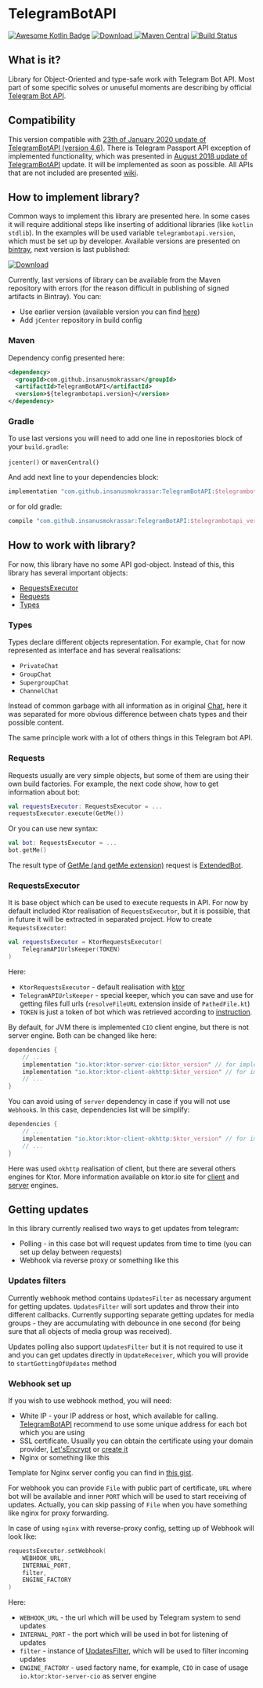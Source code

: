 # TelegramBotAPI

[![Awesome Kotlin Badge](https://kotlin.link/awesome-kotlin.svg)](https://github.com/KotlinBy/awesome-kotlin)
[![Download](https://api.bintray.com/packages/insanusmokrassar/StandardRepository/TelegramBotAPI/images/download.svg) ](https://bintray.com/insanusmokrassar/StandardRepository/TelegramBotAPI/_latestVersion)
[![Maven Central](https://maven-badges.herokuapp.com/maven-central/com.github.insanusmokrassar/TelegramBotAPI/badge.svg)](https://maven-badges.herokuapp.com/maven-central/com.github.insanusmokrassar/TelegramBotAPI)
[![Build Status](https://jenkins.insanusmokrassar.com/buildStatus/icon?job=TelegramBotAPI_master__publishing)](https://jenkins.insanusmokrassar.com/job/TelegramBotAPI_master__publishing/)

## What is it?

Library for Object-Oriented and type-safe work with Telegram Bot API. Most part of some specific solves or unuseful
moments are describing by official [Telegram Bot API](https://core.telegram.org/bots/api).

## Compatibility

This version compatible with [23th of January 2020 update of TelegramBotAPI (version 4.6)](https://core.telegram.org/bots/api#january-23-2020).
There is Telegram Passport API exception of implemented functionality, which was presented in
[August 2018 update of TelegramBotAPI](https://core.telegram.org/bots/api-changelog#august-27-2018) update. It will be implemented
as soon as possible. All APIs that are not included are presented
[wiki](https://github.com/InsanusMokrassar/TelegramBotAPI/wiki/Not-included-API).

## How to implement library?

Common ways to implement this library are presented here. In some cases it will require additional steps
like inserting of additional libraries (like `kotlin stdlib`). In the examples will be used variable
`telegrambotapi.version`, which must be set up by developer. Available versions are presented on
[bintray](https://bintray.com/insanusmokrassar/StandardRepository/TelegramBotAPI), next version is last published:

[![Download](https://api.bintray.com/packages/insanusmokrassar/StandardRepository/TelegramBotAPI/images/download.svg) ](https://bintray.com/insanusmokrassar/StandardRepository/TelegramBotAPI/_latestVersion)

Currently, last versions of library can be available from the Maven repository with errors (for the reason difficult in publishing
of signed artifacts in Bintray). You can:

* Use earlier version (available version you can find
[here](https://mvnrepository.com/artifact/com.github.insanusmokrassar/TelegramBotAPI))
* Add `jCenter` repository in build config

### Maven

Dependency config presented here:

```xml
<dependency>
  <groupId>com.github.insanusmokrassar</groupId>
  <artifactId>TelegramBotAPI</artifactId>
  <version>${telegrambotapi.version}</version>
</dependency>
```

### Gradle

To use last versions you will need to add one line in repositories block of your `build.gradle`:

`jcenter()` or `mavenCentral()`

And add next line to your dependencies block:

```groovy
implementation "com.github.insanusmokrassar:TelegramBotAPI:$telegrambotapi_version"
```

or for old gradle:

```groovy
compile "com.github.insanusmokrassar:TelegramBotAPI:$telegrambotapi_version"
```

## How to work with library?

For now, this library have no some API god-object. Instead of this, this library has several
important objects:

* [RequestsExecutor](https://github.com/InsanusMokrassar/TelegramBotAPI/blob/master/src/commonMain/kotlin/com/github/insanusmokrassar/TelegramBotAPI/bot/RequestsExecutor.kt)
* [Requests](https://github.com/InsanusMokrassar/TelegramBotAPI/blob/master/src/commonMain/kotlin/com/github/insanusmokrassar/TelegramBotAPI/requests)
* [Types](https://github.com/InsanusMokrassar/TelegramBotAPI/blob/master/src/commonMain/kotlin/com/github/insanusmokrassar/TelegramBotAPI/types)

### Types

Types declare different objects representation. For example, `Chat` for now represented as
interface and has several realisations:

* `PrivateChat`
* `GroupChat`
* `SupergroupChat`
* `ChannelChat`

Instead of common garbage with all information as in original [Chat](https://core.telegram.org/bots/api#chat),
here it was separated for more obvious difference between chats types and their possible content.

The same principle work with a lot of others things in this Telegram bot API. 

### Requests

Requests usually are very simple objects, but some of them are using their own
build factories. For example, the next code show, how to get information about bot:

```kotlin
val requestsExecutor: RequestsExecutor = ...
requestsExecutor.execute(GetMe())
``` 

Or you can use new syntax:

```kotlin
val bot: RequestsExecutor = ...
bot.getMe()
```

The result type of [GetMe (and getMe extension)](https://github.com/InsanusMokrassar/TelegramBotAPI/blob/master/src/commonMain/kotlin/com/github/insanusmokrassar/TelegramBotAPI/requests/GetMe.kt)
request is
[ExtendedBot](https://github.com/InsanusMokrassar/TelegramBotAPI/blob/master/src/commonMain/kotlin/com/github/insanusmokrassar/TelegramBotAPI/types/User.kt).

### RequestsExecutor

It is base object which can be used to execute requests in API. For now by default included Ktor
realisation of `RequestsExecutor`, but it is possible, that in future it will be extracted in separated
project. How to create `RequestsExecutor`:

```kotlin
val requestsExecutor = KtorRequestsExecutor(
    TelegramAPIUrlsKeeper(TOKEN)
)
```

Here:

* `KtorRequestsExecutor` - default realisation with [ktor](https://ktor.io)
* `TelegramAPIUrlsKeeper` - special keeper, which  you can save and use for getting files full urls (`resolveFileURL`
extension inside of `PathedFile.kt`)
* `TOKEN` is just a token of bot which was retrieved according to
[instruction](https://core.telegram.org/bots#3-how-do-i-create-a-bot).

By default, for JVM there is implemented `CIO` client engine, but there is not server engine. Both can be changed like
here:

```groovy
dependencies {
    // ...
    implementation "io.ktor:ktor-server-cio:$ktor_version" // for implementing of server engine
    implementation "io.ktor:ktor-client-okhttp:$ktor_version" // for implementing of additional client engine
    // ...
}
```

You can avoid using of `server` dependency in case if you will not use `Webhook`s. In this case,
dependencies list will be simplify:

```groovy
dependencies {
    // ...
    implementation "io.ktor:ktor-client-okhttp:$ktor_version" // for implementing of additional client engine
    // ...
}
```

Here was used `okhttp` realisation of client, but there are several others engines for Ktor. More information
available on ktor.io site for [client](https://ktor.io/clients/http-client/engines.html) and [server](https://ktor.io/quickstart/artifacts.html)
engines.

## Getting updates

In this library currently realised two ways to get updates from telegram:

* Polling - in this case bot will request updates from time to time (you can set up delay between requests)
* Webhook via reverse proxy or something like this

### Updates filters

Currently webhook method contains `UpdatesFilter` as necessary argument for getting updates.
`UpdatesFilter` will sort updates and throw their into different callbacks. Currently supporting
separate getting updates for media groups - they are accumulating with debounce in one second
(for being sure that all objects of media group was received).

Updates polling also support `UpdatesFilter` but it is not required to use it and you can get updates directly
in `UpdateReceiver`, which you will provide to `startGettingOfUpdates` method

### Webhook set up

If you wish to use webhook method, you will need:

* White IP - your IP address or host, which available for calling. [TelegramBotAPI](https://core.telegram.org/bots/api#setwebhook)
recommend to use some unique address for each bot which you are using
* SSL certificate. Usually you can obtain the certificate using your domain provider, [Let'sEncrypt](https://letsencrypt.org/) or [create it](https://core.telegram.org/bots/self-signed)
* Nginx or something like this

Template for Nginx server config you can find in [this gist](https://gist.github.com/InsanusMokrassar/fcc6e09cebd07e46e8f0fdec234750c4#file-nginxssl-conf).

For webhook you can provide `File` with public part of certificate, `URL` where bot will be available and inner `PORT` which
will be used to start receiving of updates. Actually, you can skip passing of `File` when you have something like
nginx for proxy forwarding.

In case of using `nginx` with reverse-proxy config, setting up of Webhook will look like:

```kotlin
requestsExecutor.setWebhook(
    WEBHOOK_URL,
    INTERNAL_PORT,
    filter,
    ENGINE_FACTORY
)
``` 

Here:

* `WEBHOOK_URL` - the url which will be used by Telegram system to send updates
* `INTERNAL_PORT` - the port which will be used in bot for listening of updates
* `filter` - instance of [UpdatesFilter](https://github.com/InsanusMokrassar/TelegramBotAPI/blob/master/src/commonMain/kotlin/com/github/insanusmokrassar/TelegramBotAPI/updateshandlers/UpdatesFilter.kt),
which will be used to filter incoming updates
* `ENGINE_FACTORY` - used factory name, for example, `CIO` in case of usage `io.ktor:ktor-server-cio` as server engine
